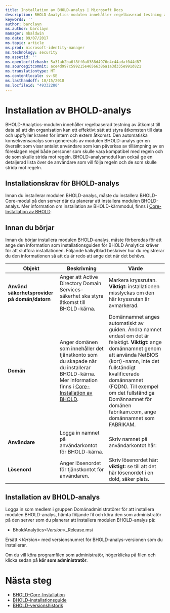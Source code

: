 ```yaml
---
title: Installation av BHOLD-analys | Microsoft Docs
description: BHOLD-Analytics-modulen innehåller regelbaserad testning av åtkomst till data
keywords: ''
author: barclayn
ms.author: barclayn
manager: mbaldwin
ms.date: 09/07/2017
ms.topic: article
ms.prod: microsoft-identity-manager
ms.technology: security
ms.assetid: ''
ms.openlocfilehash: 5a31ab2ba6f8ff0a8388d4976e4c44adaf044d87
ms.sourcegitcommit: ace4d997c599215e46566386a1a3d335e991d821
ms.translationtype: MT
ms.contentlocale: sv-SE
ms.lasthandoff: 10/15/2018
ms.locfileid: "49332280"
---
```

# <a name="bhold-analytics-installation"></a>Installation av BHOLD-analys

BHOLD-Analytics-modulen innehåller regelbaserad testning av åtkomst till data så att din organisation kan ett effektivt sätt att styra åtkomsten till data och uppfyller kraven för intern och extern åtkomst. Den automatiska konsekvensanalys som genererats av modulen BHOLD-analys ger en översikt som visar antalet användare som kan påverkas av tillämpning av en föreslagen regel både personer som skulle vara kompatibel med regeln och de som skulle strida mot regeln. BHOLD-analysmodul kan också ge en detaljerad lista över de användare som vill följa regeln och de som skulle strida mot regeln.

## <a name="bhold-analytics-installation-requirements"></a>Installationskrav för BHOLD-analys

Innan du installerar modulen BHOLD-analys, måste du installera BHOLD-Core-modul på den server där du planerar att installera modulen BHOLD-analys. Mer information om installation av BHOLD-kärnmodul, finns i [Core-Installation av BHOLD](https://technet.microsoft.com/library/jj134095(v=ws.10).aspx).

## <a name="before-you-begin"></a>Innan du börjar

Innan du börjar installera modulen BHOLD-analys, måste förberedas för att ange den information som installationsguiden för BHOLD Analytics kräver för att slutföra installationen. Följande kalkylblad beskriver hur du registrerar du den informationen så att du är redo att ange det när det behövs.

| **Objekt**                                    | **Beskrivning**                                                                                                                                                                                                           | **Värde**                                                                                                                                                                                                                                                                                                            |
|---------------------------------------------|---------------------------------------------------------------------------------------------------------------------------------------------------------------------------------------------------------------------------|----------------------------------------------------------------------------------------------------------------------------------------------------------------------------------------------------------------------------------------------------------------------------------------------------------------------|
| **Använd säkerhetsprovider på domän/datorn** | Anger att Active Directory Domain Services-säkerhet ska styra åtkomst till BHOLD-kärna.                                                                                                                | Markera kryssrutan. **Viktigt:** installationen misslyckas om den här kryssrutan är avmarkerad.                                                                                                                                                                                                                   |
| **Domän**                                  | Anger domänen som innehåller det tjänstkonto som du skapade när du installerar BHOLD-kärna. Mer information finns i [Core-Installation av BHOLD](https://technet.microsoft.com/library/jj134095(v=ws.10).aspx). | Domännamnet anges automatiskt av guiden. Ändra namnet endast om det är felaktigt. **Viktigt:** ange domännamnet genom att använda NetBIOS (kort)-namn, inte det fullständigt kvalificerade domännamnet (FQDN). Till exempel om det fullständiga Domännamnet för domänen fabrikam.com, ange domännamnet som FABRIKAM. |
| **Användare**                                    | Logga in namnet på användarkontot för BHOLD-kärna.                                                                                                                                                          | Skriv namnet på användarkontot här:                                                                                                                                                                                                                                                                                    |
| **Lösenord**                                | Anger lösenordet för tjänstkontot för användaren.                                                                                                                                                                       | Skriv lösenordet här: **viktigt:** se till att det här lösenordet i en dold, säker plats.                                                                                                                                                                                                                  |

## <a name="bhold-analytics-installation"></a>Installation av BHOLD-analys

Logga in som medlem i gruppen Domänadministratörer för att installera modulen BHOLD-analys, hämta följande fil och köra den som administratör på den server som du planerar att installera modulen BHOLD-analys på:

- BholdAnalytics<em>\<Version\></em>\_Release.msi

Ersätt *\<Version\>* med versionsnumret för BHOLD-analys-versionen som du installerar.

Om du vill köra programfilen som administratör, högerklicka på filen och klicka sedan på **kör som administratör**.

# <a name="next-steps"></a>Nästa steg

- [BHOLD-Core-Installation](https://technet.microsoft.com/library/jj134095(v=ws.10).aspx)
- [BHOLD-installationsguide](bhold-installation-guide.md)
- [BHOLD-versionshistorik](../reference/version-bhold-history.md)